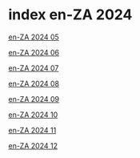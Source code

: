# index en-ZA 2024

<a href="./05">en-ZA 2024 05</a>

<a href="./06">en-ZA 2024 06</a>

<a href="./07">en-ZA 2024 07</a>

<a href="./08">en-ZA 2024 08</a>

<a href="./09">en-ZA 2024 09</a>

<a href="./10">en-ZA 2024 10</a>

<a href="./11">en-ZA 2024 11</a>

<a href="./12">en-ZA 2024 12</a>

